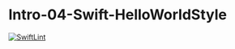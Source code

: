 # Intro-04-Swift-HelloWorldStyle
[![SwiftLint](https://github.com/ICS4U-Programming-IoanaM/Intro-04-Swift-HelloWorldStyle/workflows/SwiftLint/badge.svg)](https://github.com/ICS4U-Programming-IoanaM/Intro-04-Swift-HelloWorldStyle/actions)
